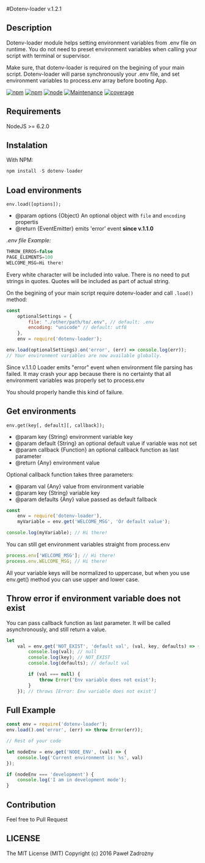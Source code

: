 #Dotenv-loader v.1.2.1

## Description

Dotenv-loader module helps setting environment variables from .env file on runtime.
You do not need to preset environment variables when calling your script with terminal or supervisor.

Make sure, that dotenv-loader is required on the begining of your main script.
Dotenv-loader will parse synchronously your .env file, and set environment variables to process.env array before booting App.

[![npm](https://img.shields.io/npm/l/dotenv-loader.svg?maxAge=2592000)]()
[![npm](https://img.shields.io/npm/dt/dotenv-loader.svg?maxAge=2592000)]()
[![node](https://img.shields.io/node/v/dotenv-loader.svg?maxAge=2592000)]()
[![Maintenance](https://img.shields.io/maintenance/yes/2016.svg?maxAge=2592000)]()
[![coverage](https://img.shields.io/badge/coverage-100%25-brightgreen.svg)]()

## Requirements

NodeJS >= 6.2.0

## Instalation

With NPM:

```javascript
npm install -S dotenv-loader
```

## Load environments

`env.load([options]);`

* @param options {Object} An optional object with `file` and `encoding` propertis
* @return {EventEmitter} emits 'error' event **since v.1.1.0**


*.env file Example:*

```javascript
THROW_ERROS=false
PAGE_ELEMENTS=100
WELCOME_MSG=Hi there!
```

Every white character will be included into value.
There is no need to put strings in quotes. Quotes will be included as part of actual string.

On the begining of your main script require dotenv-loader and call `.load()` method:

```javascript
const
    optionalSettings = {
        file: "./other/path/to/.env", // default: .env
        encoding: "unicode" // default: utf8
    },
    env = require('dotenv-loader');

env.load(optionalSettings).on('error', (err) => console.log(err));
// Your environment variables are now available globally.
```

Since v.1.1.0 Loader emits "error" event when environment file parsing has failed.
It may crash your app because there is no certainty that all environment variables was properly set to process.env

You should properly handle this kind of failure.

## Get environments

`env.get(key[, default][, callback]);`
* @param key {String} environment variable key
* @param default {String} an optional default value if variable was not set
* @param callback {Function} an optional callback function as last parameter
* @return {Any} environment value

Optional callback function takes three parameters:

* @param val {Any} value from environment variable
* @param key {String} variable key
* @param defaults {Any} value passed as default fallback

```javascript
const
    env = require('dotenv-loader'),
    myVariable = env.get('WELCOME_MSG', 'Or default value');

console.log(myVariable); // Hi there!
```

You can still get environment variables straight from process.env

```javascript
process.env['WELCOME_MSG']; // Hi there!
process.env.WELCOME_MSG; // Hi there!
```

All your variable keys will be normalized to uppercase, but when you use env.get() method you can use upper and lower case.

## Throw error if environment variable does not exist

You can pass callback function as last parameter. It will be called asynchronously, and still return a value.

```javascript
let
    val = env.get('NOT_EXIST', 'default val', (val, key, defaults) => {
        console.log(val); // null
        console.log(key); // NOT_EXIST
        console.log(defaults); // default val

        if (val === null) {
            throw Error('Env variable does not exist');
        }
    }); // throws [Error: Env variable does not exist']
```

## Full Example

```javascript
const env = require('dotenv-loader');
env.load().on('error', (err) => throw Error(err));

// Rest of your code

let nodeEnv = env.get('NODE_ENV', (val) => {
    console.log('Current environment is: %s', val)
});

if (nodeEnv === 'development') {
    console.log('I am in development mode');
}

```

## Contribution

Feel free to Pull Request

## LICENSE
The MIT License (MIT)
Copyright (c) 2016 Paweł Zadrożny
